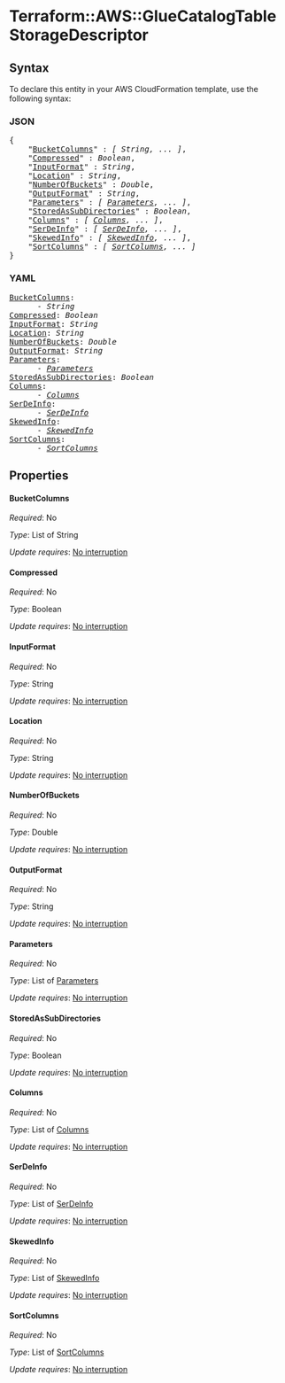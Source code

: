 # Terraform::AWS::GlueCatalogTable StorageDescriptor

## Syntax

To declare this entity in your AWS CloudFormation template, use the following syntax:

### JSON

<pre>
{
    "<a href="#bucketcolumns" title="BucketColumns">BucketColumns</a>" : <i>[ String, ... ]</i>,
    "<a href="#compressed" title="Compressed">Compressed</a>" : <i>Boolean</i>,
    "<a href="#inputformat" title="InputFormat">InputFormat</a>" : <i>String</i>,
    "<a href="#location" title="Location">Location</a>" : <i>String</i>,
    "<a href="#numberofbuckets" title="NumberOfBuckets">NumberOfBuckets</a>" : <i>Double</i>,
    "<a href="#outputformat" title="OutputFormat">OutputFormat</a>" : <i>String</i>,
    "<a href="#parameters" title="Parameters">Parameters</a>" : <i>[ <a href="storagedescriptor-parameters.md">Parameters</a>, ... ]</i>,
    "<a href="#storedassubdirectories" title="StoredAsSubDirectories">StoredAsSubDirectories</a>" : <i>Boolean</i>,
    "<a href="#columns" title="Columns">Columns</a>" : <i>[ <a href="storagedescriptor-columns.md">Columns</a>, ... ]</i>,
    "<a href="#serdeinfo" title="SerDeInfo">SerDeInfo</a>" : <i>[ <a href="storagedescriptor-serdeinfo.md">SerDeInfo</a>, ... ]</i>,
    "<a href="#skewedinfo" title="SkewedInfo">SkewedInfo</a>" : <i>[ <a href="storagedescriptor-skewedinfo.md">SkewedInfo</a>, ... ]</i>,
    "<a href="#sortcolumns" title="SortColumns">SortColumns</a>" : <i>[ <a href="storagedescriptor-sortcolumns.md">SortColumns</a>, ... ]</i>
}
</pre>

### YAML

<pre>
<a href="#bucketcolumns" title="BucketColumns">BucketColumns</a>: <i>
      - String</i>
<a href="#compressed" title="Compressed">Compressed</a>: <i>Boolean</i>
<a href="#inputformat" title="InputFormat">InputFormat</a>: <i>String</i>
<a href="#location" title="Location">Location</a>: <i>String</i>
<a href="#numberofbuckets" title="NumberOfBuckets">NumberOfBuckets</a>: <i>Double</i>
<a href="#outputformat" title="OutputFormat">OutputFormat</a>: <i>String</i>
<a href="#parameters" title="Parameters">Parameters</a>: <i>
      - <a href="storagedescriptor-parameters.md">Parameters</a></i>
<a href="#storedassubdirectories" title="StoredAsSubDirectories">StoredAsSubDirectories</a>: <i>Boolean</i>
<a href="#columns" title="Columns">Columns</a>: <i>
      - <a href="storagedescriptor-columns.md">Columns</a></i>
<a href="#serdeinfo" title="SerDeInfo">SerDeInfo</a>: <i>
      - <a href="storagedescriptor-serdeinfo.md">SerDeInfo</a></i>
<a href="#skewedinfo" title="SkewedInfo">SkewedInfo</a>: <i>
      - <a href="storagedescriptor-skewedinfo.md">SkewedInfo</a></i>
<a href="#sortcolumns" title="SortColumns">SortColumns</a>: <i>
      - <a href="storagedescriptor-sortcolumns.md">SortColumns</a></i>
</pre>

## Properties

#### BucketColumns

_Required_: No

_Type_: List of String

_Update requires_: [No interruption](https://docs.aws.amazon.com/AWSCloudFormation/latest/UserGuide/using-cfn-updating-stacks-update-behaviors.html#update-no-interrupt)

#### Compressed

_Required_: No

_Type_: Boolean

_Update requires_: [No interruption](https://docs.aws.amazon.com/AWSCloudFormation/latest/UserGuide/using-cfn-updating-stacks-update-behaviors.html#update-no-interrupt)

#### InputFormat

_Required_: No

_Type_: String

_Update requires_: [No interruption](https://docs.aws.amazon.com/AWSCloudFormation/latest/UserGuide/using-cfn-updating-stacks-update-behaviors.html#update-no-interrupt)

#### Location

_Required_: No

_Type_: String

_Update requires_: [No interruption](https://docs.aws.amazon.com/AWSCloudFormation/latest/UserGuide/using-cfn-updating-stacks-update-behaviors.html#update-no-interrupt)

#### NumberOfBuckets

_Required_: No

_Type_: Double

_Update requires_: [No interruption](https://docs.aws.amazon.com/AWSCloudFormation/latest/UserGuide/using-cfn-updating-stacks-update-behaviors.html#update-no-interrupt)

#### OutputFormat

_Required_: No

_Type_: String

_Update requires_: [No interruption](https://docs.aws.amazon.com/AWSCloudFormation/latest/UserGuide/using-cfn-updating-stacks-update-behaviors.html#update-no-interrupt)

#### Parameters

_Required_: No

_Type_: List of <a href="storagedescriptor-parameters.md">Parameters</a>

_Update requires_: [No interruption](https://docs.aws.amazon.com/AWSCloudFormation/latest/UserGuide/using-cfn-updating-stacks-update-behaviors.html#update-no-interrupt)

#### StoredAsSubDirectories

_Required_: No

_Type_: Boolean

_Update requires_: [No interruption](https://docs.aws.amazon.com/AWSCloudFormation/latest/UserGuide/using-cfn-updating-stacks-update-behaviors.html#update-no-interrupt)

#### Columns

_Required_: No

_Type_: List of <a href="storagedescriptor-columns.md">Columns</a>

_Update requires_: [No interruption](https://docs.aws.amazon.com/AWSCloudFormation/latest/UserGuide/using-cfn-updating-stacks-update-behaviors.html#update-no-interrupt)

#### SerDeInfo

_Required_: No

_Type_: List of <a href="storagedescriptor-serdeinfo.md">SerDeInfo</a>

_Update requires_: [No interruption](https://docs.aws.amazon.com/AWSCloudFormation/latest/UserGuide/using-cfn-updating-stacks-update-behaviors.html#update-no-interrupt)

#### SkewedInfo

_Required_: No

_Type_: List of <a href="storagedescriptor-skewedinfo.md">SkewedInfo</a>

_Update requires_: [No interruption](https://docs.aws.amazon.com/AWSCloudFormation/latest/UserGuide/using-cfn-updating-stacks-update-behaviors.html#update-no-interrupt)

#### SortColumns

_Required_: No

_Type_: List of <a href="storagedescriptor-sortcolumns.md">SortColumns</a>

_Update requires_: [No interruption](https://docs.aws.amazon.com/AWSCloudFormation/latest/UserGuide/using-cfn-updating-stacks-update-behaviors.html#update-no-interrupt)

